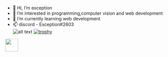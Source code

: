 - 👋 Hi, I’m exception
- 👀 I’m interested in programming,computer vision and web development
- 🌱 I’m currently learning web development
- 📫 discord - Exception#2603
<br />![alt text](https://discord.c99.nl/widget/theme-3/944436371555242054.png)
[![trophy](https://github-profile-trophy.vercel.app/?username=Exception568)](https://github.com/ryo-ma/github-profile-trophy)
<img src = "https://cdn.discordapp.com/emojis/980742479546572850.jpg?size=96&quality=lossless" size = 40 height = 40> 
<!---
xw8-568/xw8-568 is a ✨ special ✨ repository because its `README.md` (this file) appears on your GitHub profile.
You can click the Preview link to take a look at your changes.
--->
